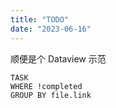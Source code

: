 ```yaml
---
title: "TODO"
date: "2023-06-16"
---
```


顺便是个 Dataview 示范

```dataview
TASK 
WHERE !completed 
GROUP BY file.link 
```

